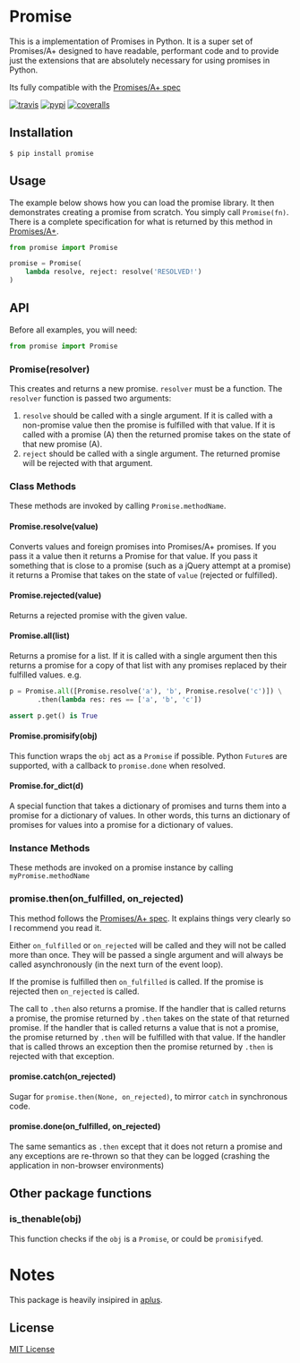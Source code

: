 # Promise

This is a implementation of Promises in Python.
It is a super set of Promises/A+ designed to have readable, performant code and to provide just the extensions that are absolutely necessary for using promises in Python.

Its fully compatible with the [Promises/A+ spec](http://promises-aplus.github.io/promises-spec/)

[![travis][travis-image]][travis-url]
[![pypi][pypi-image]][pypi-url]
[![coveralls][coveralls-image]][coveralls-url]

[travis-image]: https://img.shields.io/travis/syrusakbary/promise.svg?style=flat
[travis-url]: https://travis-ci.org/syrusakbary/promise
[pypi-image]: https://img.shields.io/pypi/v/promise.svg?style=flat
[pypi-url]: https://pypi.python.org/pypi/promise
[coveralls-image]: https://coveralls.io/repos/syrusakbary/promise/badge.svg?branch=master&service=github
[coveralls-url]: https://coveralls.io/github/syrusakbary/promise?branch=master

## Installation

    $ pip install promise


## Usage

The example below shows how you can load the promise library.  It then demonstrates creating a promise from scratch.  You simply call `Promise(fn)`.  There is a complete specification for what is returned by this method in [Promises/A+](http://promises-aplus.github.com/promises-spec/).

```python
from promise import Promise

promise = Promise(
    lambda resolve, reject: resolve('RESOLVED!')
)
```

## API

Before all examples, you will need:

```python
from promise import Promise
```

### Promise(resolver)

This creates and returns a new promise.  `resolver` must be a function.  The `resolver` function is passed two arguments:

 1. `resolve` should be called with a single argument.  If it is called with a non-promise value then the promise is fulfilled with that value.  If it is called with a promise (A) then the returned promise takes on the state of that new promise (A).
 2. `reject` should be called with a single argument.  The returned promise will be rejected with that argument.

### Class Methods

  These methods are invoked by calling `Promise.methodName`.

#### Promise.resolve(value)

Converts values and foreign promises into Promises/A+ promises.  If you pass it a value then it returns a Promise for that value.  If you pass it something that is close to a promise (such as a jQuery attempt at a promise) it returns a Promise that takes on the state of `value` (rejected or fulfilled).

#### Promise.rejected(value)

Returns a rejected promise with the given value.

#### Promise.all(list)

Returns a promise for a list.  If it is called with a single argument then this returns a promise for a copy of that list with any promises replaced by their fulfilled values.  e.g.

```python
p = Promise.all([Promise.resolve('a'), 'b', Promise.resolve('c')]) \
       .then(lambda res: res == ['a', 'b', 'c'])

assert p.get() is True
```

#### Promise.promisify(obj)

This function wraps the `obj` act as a `Promise` if possible.
Python `Future`s are supported, with a callback to `promise.done` when resolved.


#### Promise.for_dict(d)

A special function that takes a dictionary of promises and turns them
into a promise for a dictionary of values.  In other words, this turns
an dictionary of promises for values into a promise for a dictionary
of values.


### Instance Methods

These methods are invoked on a promise instance by calling `myPromise.methodName`

### promise.then(on_fulfilled, on_rejected)

This method follows the [Promises/A+ spec](http://promises-aplus.github.io/promises-spec/).  It explains things very clearly so I recommend you read it.

Either `on_fulfilled` or `on_rejected` will be called and they will not be called more than once.  They will be passed a single argument and will always be called asynchronously (in the next turn of the event loop).

If the promise is fulfilled then `on_fulfilled` is called.  If the promise is rejected then `on_rejected` is called.

The call to `.then` also returns a promise.  If the handler that is called returns a promise, the promise returned by `.then` takes on the state of that returned promise.  If the handler that is called returns a value that is not a promise, the promise returned by `.then` will be fulfilled with that value. If the handler that is called throws an exception then the promise returned by `.then` is rejected with that exception.

#### promise.catch(on_rejected)

Sugar for `promise.then(None, on_rejected)`, to mirror `catch` in synchronous code.

#### promise.done(on_fulfilled, on_rejected)

The same semantics as `.then` except that it does not return a promise and any exceptions are re-thrown so that they can be logged (crashing the application in non-browser environments)

## Other package functions

### is_thenable(obj)

This function checks if the `obj` is a `Promise`, or could be `promisify`ed.


# Notes

This package is heavily insipired in [aplus](https://github.com/xogeny/aplus).

## License

[MIT License](https://github.com/syrusakbary/promise/blob/master/LICENSE)
